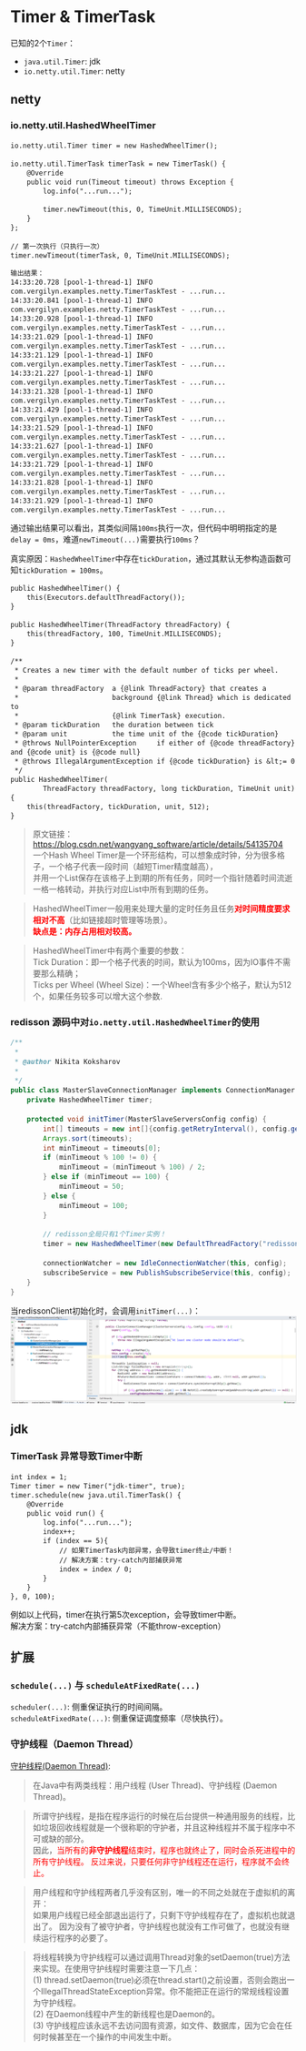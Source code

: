 # Timer & TimerTask

已知的2个`Timer`：
- `java.util.Timer`: jdk
- `io.netty.util.Timer`: netty

## netty 

### io.netty.util.HashedWheelTimer
```
io.netty.util.Timer timer = new HashedWheelTimer();

io.netty.util.TimerTask timerTask = new TimerTask() {
    @Override
    public void run(Timeout timeout) throws Exception {
        log.info("...run...");

        timer.newTimeout(this, 0, TimeUnit.MILLISECONDS);
    }
};

// 第一次执行（只执行一次）
timer.newTimeout(timerTask, 0, TimeUnit.MILLISECONDS);

```

```
输出结果：
14:33:20.728 [pool-1-thread-1] INFO com.vergilyn.examples.netty.TimerTaskTest - ...run...
14:33:20.841 [pool-1-thread-1] INFO com.vergilyn.examples.netty.TimerTaskTest - ...run...
14:33:20.928 [pool-1-thread-1] INFO com.vergilyn.examples.netty.TimerTaskTest - ...run...
14:33:21.029 [pool-1-thread-1] INFO com.vergilyn.examples.netty.TimerTaskTest - ...run...
14:33:21.129 [pool-1-thread-1] INFO com.vergilyn.examples.netty.TimerTaskTest - ...run...
14:33:21.227 [pool-1-thread-1] INFO com.vergilyn.examples.netty.TimerTaskTest - ...run...
14:33:21.328 [pool-1-thread-1] INFO com.vergilyn.examples.netty.TimerTaskTest - ...run...
14:33:21.429 [pool-1-thread-1] INFO com.vergilyn.examples.netty.TimerTaskTest - ...run...
14:33:21.529 [pool-1-thread-1] INFO com.vergilyn.examples.netty.TimerTaskTest - ...run...
14:33:21.627 [pool-1-thread-1] INFO com.vergilyn.examples.netty.TimerTaskTest - ...run...
14:33:21.729 [pool-1-thread-1] INFO com.vergilyn.examples.netty.TimerTaskTest - ...run...
14:33:21.828 [pool-1-thread-1] INFO com.vergilyn.examples.netty.TimerTaskTest - ...run...
14:33:21.929 [pool-1-thread-1] INFO com.vergilyn.examples.netty.TimerTaskTest - ...run...
```

通过输出结果可以看出，其类似间隔`100ms`执行一次，但代码中明明指定的是`delay = 0ms`，难道`newTimeout(...)`需要执行`100ms`？  

真实原因：`HashedWheelTimer`中存在`tickDuration`，通过其默认无参构造函数可知`tickDuration = 100ms`。
```
public HashedWheelTimer() {
    this(Executors.defaultThreadFactory());
}

public HashedWheelTimer(ThreadFactory threadFactory) {
    this(threadFactory, 100, TimeUnit.MILLISECONDS);
}

/**
 * Creates a new timer with the default number of ticks per wheel.
 *
 * @param threadFactory  a {@link ThreadFactory} that creates a
 *                       background {@link Thread} which is dedicated to
 *                       {@link TimerTask} execution.
 * @param tickDuration   the duration between tick
 * @param unit           the time unit of the {@code tickDuration}
 * @throws NullPointerException     if either of {@code threadFactory} and {@code unit} is {@code null}
 * @throws IllegalArgumentException if {@code tickDuration} is &lt;= 0
 */
public HashedWheelTimer(
        ThreadFactory threadFactory, long tickDuration, TimeUnit unit) {
    this(threadFactory, tickDuration, unit, 512);
}
```

> 原文链接：https://blog.csdn.net/wangyang_software/article/details/54135704<br/>
> 一个Hash Wheel Timer是一个环形结构，可以想象成时钟，分为很多格子，一个格子代表一段时间（越短Timer精度越高），<br/>
> 并用一个List保存在该格子上到期的所有任务，同时一个指针随着时间流逝一格一格转动，并执行对应List中所有到期的任务。<br/>

> HashedWheelTimer一般用来处理大量的定时任务且任务<font color="red">**对时间精度要求相对不高**</font>（比如链接超时管理等场景）。<br/>
> <font color="red">**缺点是：内存占用相对较高。**</font><br/>

> HashedWheelTimer中有两个重要的参数：<br/>
> Tick Duration：即一个格子代表的时间，默认为100ms，因为IO事件不需要那么精确；<br/>
> Ticks per Wheel (Wheel Size)：一个Wheel含有多少个格子，默认为512个，如果任务较多可以增大这个参数.<br/>

### redisson 源码中对`io.netty.util.HashedWheelTimer`的使用

```JAVA
/**
 *
 * @author Nikita Koksharov
 *
 */
public class MasterSlaveConnectionManager implements ConnectionManager {
    private HashedWheelTimer timer;
    
    protected void initTimer(MasterSlaveServersConfig config) {
        int[] timeouts = new int[]{config.getRetryInterval(), config.getTimeout()};
        Arrays.sort(timeouts);
        int minTimeout = timeouts[0];
        if (minTimeout % 100 != 0) {
            minTimeout = (minTimeout % 100) / 2;
        } else if (minTimeout == 100) {
            minTimeout = 50;
        } else {
            minTimeout = 100;
        }
        
        // redisson全局只有1个Timer实例！
        timer = new HashedWheelTimer(new DefaultThreadFactory("redisson-timer"), minTimeout, TimeUnit.MILLISECONDS, 1024, false);
        
        connectionWatcher = new IdleConnectionWatcher(this, config);
        subscribeService = new PublishSubscribeService(this, config);
    }
}
```

当redissonClient初始化时，会调用`initTimer(...)`：  
<img src="images/initTimer-usages.png" width="540px">


## jdk

### TimerTask 异常导致Timer中断
```
int index = 1;
Timer timer = new Timer("jdk-timer", true);
timer.schedule(new java.util.TimerTask() {
    @Override
    public void run() {
        log.info("...run...");
        index++;
        if (index == 5){
            // 如果TimerTask内部异常，会导致timer终止/中断！
            // 解决方案：try-catch内部捕获异常
            index = index / 0;
        }
    }
}, 0, 100);
```

例如以上代码，timer在执行第5次exception，会导致timer中断。  
解决方案：try-catch内部捕获异常（不能throw-exception）

## 扩展

### `schedule(...)` 与 `scheduleAtFixedRate(...)`
`scheduler(...)`: 侧重保证执行的时间间隔。  
`scheduleAtFixedRate(...)`: 侧重保证调度频率（尽快执行）。 

### 守护线程（Daemon Thread）

[守护线程(Daemon Thread)](https://www.cnblogs.com/xiarongjin/p/8310144.html):   
> 在Java中有两类线程：用户线程 (User Thread)、守护线程 (Daemon Thread)。 

> 所谓守护线程，是指在程序运行的时候在后台提供一种通用服务的线程，比如垃圾回收线程就是一个很称职的守护者，并且这种线程并不属于程序中不可或缺的部分。<br/>
> 因此，<font color="red">当所有的**非守护线程**结束时，程序也就终止了，同时会杀死进程中的所有守护线程。
> 反过来说，只要任何非守护线程还在运行，程序就不会终止。</font>

> 用户线程和守护线程两者几乎没有区别，唯一的不同之处就在于虚拟机的离开：<br/>
>   如果用户线程已经全部退出运行了，只剩下守护线程存在了，虚拟机也就退出了。
>   因为没有了被守护者，守护线程也就没有工作可做了，也就没有继续运行程序的必要了。

> 将线程转换为守护线程可以通过调用Thread对象的setDaemon(true)方法来实现。在使用守护线程时需要注意一下几点：<br/>
>   (1) thread.setDaemon(true)必须在thread.start()之前设置，否则会跑出一个IllegalThreadStateException异常。你不能把正在运行的常规线程设置为守护线程。 <br/>
>   (2) 在Daemon线程中产生的新线程也是Daemon的。<br/>
>   (3) 守护线程应该永远不去访问固有资源，如文件、数据库，因为它会在任何时候甚至在一个操作的中间发生中断。<br/>